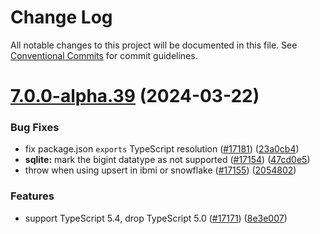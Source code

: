 # Change Log

All notable changes to this project will be documented in this file.
See [Conventional Commits](https://conventionalcommits.org) for commit guidelines.

# [7.0.0-alpha.39](https://github.com/sequelize/sequelize/compare/v7.0.0-alpha.38...v7.0.0-alpha.39) (2024-03-22)

### Bug Fixes

- fix package.json `exports` TypeScript resolution ([#17181](https://github.com/sequelize/sequelize/issues/17181)) ([23a0cb4](https://github.com/sequelize/sequelize/commit/23a0cb454488f787a44c67bf3408b3ffc02c07cc))
- **sqlite:** mark the bigint datatype as not supported ([#17154](https://github.com/sequelize/sequelize/issues/17154)) ([47cd0e5](https://github.com/sequelize/sequelize/commit/47cd0e52d8f1a20b44922970cfe0c2d510e1d17c))
- throw when using upsert in ibmi or snowflake ([#17155](https://github.com/sequelize/sequelize/issues/17155)) ([2054802](https://github.com/sequelize/sequelize/commit/20548020091d11268872f19c8601751e8ba498d7))

### Features

- support TypeScript 5.4, drop TypeScript 5.0 ([#17171](https://github.com/sequelize/sequelize/issues/17171)) ([8e3e007](https://github.com/sequelize/sequelize/commit/8e3e0079e90c56d10c8961fc5f97ab79f0e22130))
